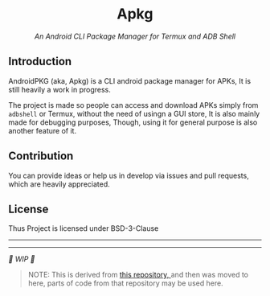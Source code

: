 <div align="center">
<h1> Apkg </h1>
<em> An Android CLI Package Manager for Termux and ADB Shell </em>
</div>

## Introduction
AndroidPKG (aka, Apkg) is a CLI android package manager for APKs, It is still heavily a work in progress.

The project is made so people can access and download APKs simply from `adbshell` or Termux, without the need of usingn a GUI store, It is also mainly
made for debugging purposes, Though, using it for general purpose is also another feature of it.

## Contribution
You can provide ideas or help us in develop via issues and pull requests, which are heavily appreciated.


## License
Thus Project is licensed under BSD-3-Clause


***
***

*🚧 WIP 🚧*

> NOTE: This is derived from <a href="https://github.com/Bikoil/ApkCLI"> this repository, </a> and then was moved to here, parts of code from that repository may be used here.
